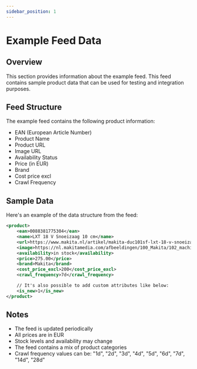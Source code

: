 ```yaml
---
sidebar_position: 1
---
```


# Example Feed Data

## Overview

This section provides information about the example feed. This feed contains sample product data that can be used for testing and integration purposes.

## Feed Structure

The example feed contains the following product information:

- EAN (European Article Number)
- Product Name
- Product URL
- Image URL
- Availability Status
- Price (in EUR)
- Brand
- Cost price excl
- Crawl Frequency

## Sample Data

Here's an example of the data structure from the feed:

```xml
<product>
    <ean>0088381775304</ean>
    <name>LXT 18 V Snoeizaag 10 cm</name>
    <url>https://www.makita.nl/artikel/makita-duc101sf-lxt-18-v-snoeizaag-10-cm.html</url>
    <image>https://nl.makitamedia.com/afbeeldingen/100_Makita/102_machines/102_1_product/JPG_product/DUC101SF_C1L0_s100.jpg</image>
    <availability>in stock</availability>
    <price>275.00</price>
    <brand>Makita</brand>
    <cost_price_excl>200</cost_price_excl>
    <crawl_frequency>7d</crawl_frequency>

    // It's also possible to add custom attributes like below:
    <is_new>1</is_new>
</product>
```

## Notes

- The feed is updated periodically
- All prices are in EUR
- Stock levels and availability may change
- The feed contains a mix of product categories
- Crawl frequency values can be: "1d", "2d", "3d", "4d", "5d", "6d", "7d", "14d", "28d" 